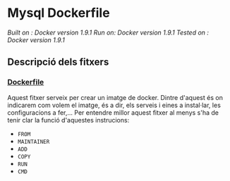 # Mysql Dockerfile 

*Built on : Docker version 1.9.1 Run on: Docker version 1.9.1 Tested on : Docker version 1.9.1*

## Descripció dels fitxers 

### [Dockerfile](Dockerfile)  
Aquest fitxer serveix per crear un imatge de docker. Dintre d'aquest és on indicarem com volem el imatge, és a dir, els serveis i eines a instal·lar, les configuracions a fer,... Per entendre millor aquest fitxer al menys s'ha de tenir clar la funció d'aquestes instrucions:

* `FROM`
* `MAINTAINER`
* `ADD`
* `COPY`
* `RUN`
* `CMD`
